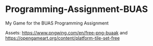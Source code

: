 # Programming-Assignment-BUAS
My Game for the BUAS Programming Assignment

Assets: https://www.pngwing.com/en/free-png-buaak and https://opengameart.org/content/platform-tile-set-free
